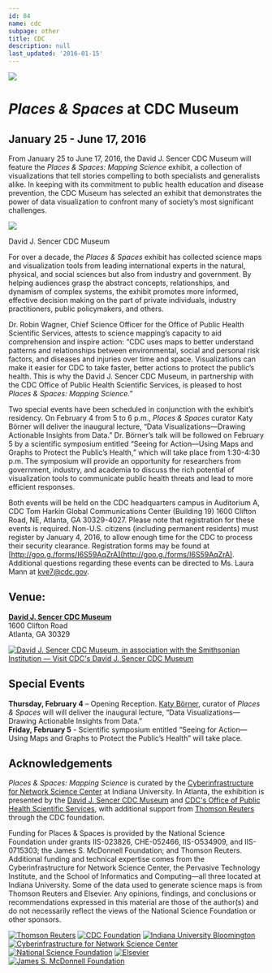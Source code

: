 ```yaml
---
id: 84
name: cdc
subpage: other
title: CDC
description: null
last_updated: '2016-01-15'
---
```

![](images/CDC/cdc_header.jpg)  

_Places & Spaces_ at CDC Museum
===============================

January 25 - June 17, 2016
--------------------------

From January 25 to June 17, 2016, the David J. Sencer CDC Museum will feature the _Places & Spaces: Mapping Science_ exhibit, a collection of visualizations that tell stories compelling to both specialists and generalists alike. In keeping with its commitment to public health education and disease prevention, the CDC Museum has selected an exhibit that demonstrates the power of data visualization to confront many of society’s most significant challenges.  
  

![](images/CDC/CDC_museum.png)  

David J. Sencer CDC Museum

For over a decade, the _Places & Spaces_ exhibit has collected science maps and visualization tools from leading international experts in the natural, physical, and social sciences but also from industry and government. By helping audiences grasp the abstract concepts, relationships, and dynamism of complex systems, the exhibit promotes more informed, effective decision making on the part of private individuals, industry practitioners, public policymakers, and others.  
  
Dr. Robin Wagner, Chief Science Officer for the Office of Public Health Scientific Services, attests to science mapping’s capacity to aid comprehension and inspire action: “CDC uses maps to better understand patterns and relationships between environmental, social and personal risk factors, and diseases and injuries over time and space. Visualizations can make it easier for CDC to take faster, better actions to protect the public’s health. This is why the David J. Sencer CDC Museum, in partnership with the CDC Office of Public Health Scientific Services, is pleased to host _Places & Spaces: Mapping Science._”  
  
Two special events have been scheduled in conjunction with the exhibit’s residency. On February 4 from 5 to 6 p.m., _Places & Spaces_ curator Katy Börner will deliver the inaugural lecture, “Data Visualizations—Drawing Actionable Insights from Data.” Dr. Börner’s talk will be followed on February 5 by a scientific symposium entitled “Seeing for Action—Using Maps and Graphs to Protect the Public’s Health,” which will take place from 1:30-4:30 p.m. The symposium will provide an opportunity for researchers from government, industry, and academia to discuss the rich potential of visualization tools to communicate public health threats and lead to more efficient responses.  
  
Both events will be held on the CDC headquarters campus in Auditorium A, CDC Tom Harkin Global Communications Center (Building 19) 1600 Clifton Road, NE, Atlanta, GA 30329-4027. Please note that registration for these events is required. Non-U.S. citizens (including permanent residents) must register by January 4, 2016, to allow enough time for the CDC to process their security clearance. Registration forms may be found at [http://goo.g./forms/I6S59AqZrA](http://goo.g./forms/I6S59AqZrA). Additional questions regarding these events can be directed to Ms. Laura Mann at [kve7@cdc.gov](kve7@cdc.gov).

Venue:
------

**[David J. Sencer CDC Museum](http://www.cdc.gov/museum/index.htm)**  
1600 Clifton Road  
Atlanta, GA 30329

[![David J. Sencer CDC Museum, in association with the Smithsonian Institution — Visit CDC's David J. Sencer CDC Museum](http://www.cdc.gov/museum/images/sencer-web-button-01.jpg)](http://www.cdc.gov/museum/?s_cid=ghomuseum_001 "David J. Sencer CDC Museum, in association with the Smithsonian Institution — Visit CDC's David J. Sencer CDC Museum;")

  
  

  
  

Special Events
--------------

**Thursday, February 4** – Opening Reception. [Katy Börner](http://ella.slis.indiana.edu/~katy/), curator of _Places & Spaces_ will will deliver the inaugural lecture, “Data Visualizations—Drawing Actionable Insights from Data.”  
**Friday, February 5** - Scientific symposium entitled “Seeing for Action—Using Maps and Graphs to Protect the Public’s Health” will take place.

Acknowledgements
----------------

_Places & Spaces: Mapping Science_ is curated by the [Cyberinfrastructure for Network Science Center](http://cns.iu.edu "Cyberinfrastructure for Network Science Center") at Indiana University. In Atlanta, the exhibition is presented by the [David J. Sencer CDC Museum](http://www.cdc.gov/museum/index.htm) and [CDC's Office of Public Health Scientific Services](http://www.cdc.gov/ophss/index.html), with additional support from [Thomson Reuters](http://thomsonreuters.com/en.html) through the CDC foundation.

  
Funding for Places & Spaces is provided by the National Science Foundation under grants IIS-023826, CHE-052466, IIS-O534909, and IIS-0715303; the James S. McDonnell Foundation; and Thomson Reuters. Additional funding and technical expertise comes from the Cyberinfrastructure for Network Science Center, the Pervasive Technology Institute, and the School of Informatics and Computing—all three located at Indiana University. Some of the data used to generate science maps is from Thomson Reuters and Elsevier. Any opinions, findings, and conclusions or recommendations expressed in this material are those of the author(s) and do not necessarily reflect the views of the National Science Foundation or other sponsors.

[![Thomson Reuters](images/CDC/Thomson-Reuters-logo.png)](http://thomsonreuters.com/en.html) [![CDC Foundation](images/CDC/CDC_foundation_logo.png)](http://www.cdcfoundation.org/) [![Indiana University Bloomington](images/CDC/IUB.jpg)](http://www.iub.edu/)  
[![Cyberinfrastructure for Network Science Center](images/CDC/CNSlogo.png)](http://cns.iu.edu/) [![National Science Foundation](images/CDC/nsf_logo.png)](http://nsf.gov) [![Elsevier](images/CDC/elsevier_logo.png)](https://www.elsevier.com/) [![James S. McDonnell Foundation](images/CDC/JamesS_McDonnell.png)](https://www.jsmf.org/)